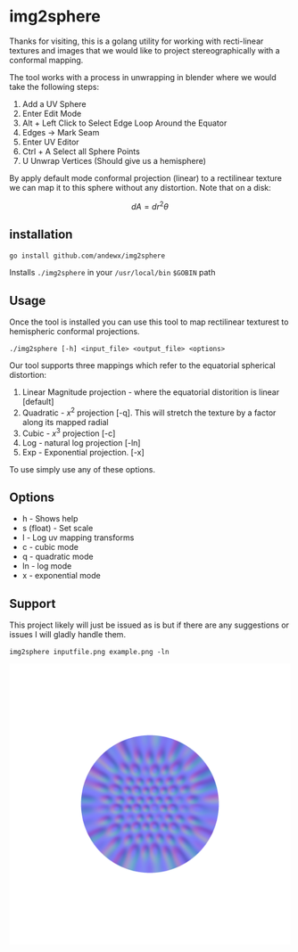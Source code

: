 # img2sphere

Thanks for visiting, this is a golang utility for working with recti-linear textures and images that we would like to project stereographically with a conformal mapping.

The tool works with a process in unwrapping in blender where we would take the following steps:

1. Add a UV Sphere
2. Enter Edit Mode
3. Alt + Left Click to Select Edge Loop Around the Equator
4. Edges -> Mark Seam
5. Enter UV Editor
6. Ctrl + A Select all Sphere Points
7. U Unwrap Vertices (Should give us a hemisphere)

By apply default mode conformal projection (linear) to a rectilinear texture we can map it to this sphere without any distortion. Note that on a disk:

$$ dA = dr^2 \theta $$


## installation

```
go install github.com/andewx/img2sphere
```

Installs `./img2sphere` in your `/usr/local/bin` `$GOBIN` path

## Usage



Once the tool is installed you can use this tool to map rectilinear texturest to hemispheric conformal projections.

```
./img2sphere [-h] <input_file> <output_file> <options>
```

Our tool supports three mappings which refer to the equatorial spherical distortion:

1. Linear Magnitude projection - where the equatorial distorition is linear [default]
2. Quadratic - $x^2$ projection [-q]. This will stretch the texture by a factor along its mapped radial
3. Cubic - $x^3$ projection [-c]
4. Log - natural log projection [-ln]
5. Exp - Exponential projection. [-x]

To use simply use any of these options.

## Options

- h - Shows help
- s (float) - Set scale
- l - Log uv mapping transforms
- c - cubic mode
- q - quadratic mode
- ln - log mode
- x - exponential mode


## Support

This project likely will just be issued as is but if there are any suggestions or issues I will gladly handle them.

```
img2sphere inputfile.png example.png -ln
```

![Example](example.png)


